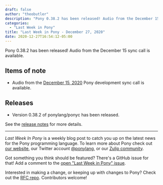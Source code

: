 ```yaml
---
draft: false
author: "theobutler"
description: "Pony 0.38.2 has been released! Audio from the December 15 sync call is available."
categories:
  - "Last Week in Pony"
title: "Last Week in Pony - December 27, 2020"
date: 2020-12-27T16:54:12-05:00
---
```


Pony 0.38.2 has been released! Audio from the December 15 sync call is available.
<!-- more -->

## Items of note

- Audio from the [December 15, 2020](https://sync-recordings.ponylang.io/r/2020_12_15.m4a) Pony development sync call is available.

## Releases

- Version 0.38.2 of ponylang/ponyc has been released.

See the [release notes](https://github.com/ponylang/ponyc/releases/tag/0.38.2) for more details.

---

_Last Week In Pony_ is a weekly blog post to catch you up on the latest news for the Pony programming language. To learn more about Pony check out [our website](https://ponylang.io), our Twitter account [@ponylang](https://twitter.com/ponylang), or our [Zulip community](https://ponylang.zulipchat.com).

Got something you think should be featured? There's a GitHub issue for that! Add a comment to the [open "Last Week in Pony" issue](https://github.com/ponylang/ponylang.github.io/issues?q=is%3Aissue+is%3Aopen+label%3Alast-week-in-pony).

Interested in making a change, or keeping up with changes to Pony? Check out the [RFC repo](https://github.com/ponylang/rfcs). Contributors welcome!
